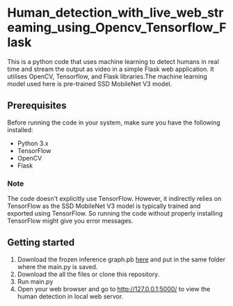 # Human_detection_with_live_web_streaming_using_Opencv_Tensorflow_Flask
This is a python code that uses machine learning to detect humans in real time and stream the output as video in a simple Flask web application. It utilises OpenCV, Tensorflow, and Flask libraries.The machine learning model used here is pre-trained SSD MobileNet V3 model.
## Prerequisites
Before running the code in your system, make sure you have the following installed:
* Python 3.x
* TensorFlow
* OpenCV
* Flask
### Note
The code doesn't explicitly use TensorFlow. However, it indirectly relies on TensorFlow as the SSD MobileNet V3 model is typically trained and exported using TensorFlow. So running the code without properly installing TensorFlow might give you error messages.
## Getting started
1. Download the frozen inference graph.pb [here](frozen_inference_graph.pb) and put in the same folder where the main.py is saved.
2. Download the all the files or clone this repository.
3. Run main.py
4. Open your web browser and go to http://127.0.0.1:5000/ to view the human detection in local web servor.

